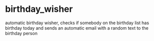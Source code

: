 # birthday_wisher
automatic birthday wisher, checks if somebody on the birthday list has birthday today and sends an automatic email with a random text to the birthday person
